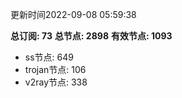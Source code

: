 更新时间2022-09-08 05:59:38

**总订阅: 73**
**总节点: 2898**
**有效节点: 1093**
- ss节点: 649
- trojan节点: 106
- v2ray节点: 338
